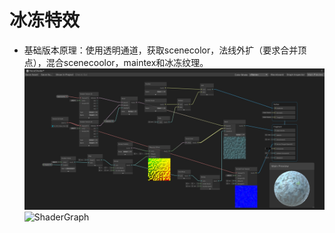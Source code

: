 # 冰冻特效
* 基础版本原理：使用透明通道，获取scenecolor，法线外扩（要求合并顶点），混合scenecoolor，maintex和冰冻纹理。
![ShaderGraph](./Img/冰冻特效.png)
![ShaderGraph](./Img/冰冻效果.png)
